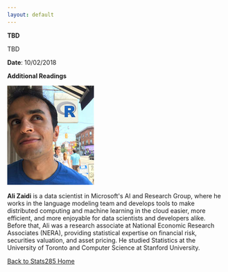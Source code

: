 ```yaml
---
layout: default
---
```


<div class="abstract">

<strong>TBD</strong>
<p align="justify">
TBD
</p>

<p><strong>Date</strong>: 10/02/2018</p>

<strong>Additional Readings</strong>
<p align="justify">

</p>

</div>

<img width="200" alt="Mark_Piercy" src="/assets/img/azthinksR.jpg">

**Ali Zaidi** is a data scientist in Microsoft's AI and Research Group, where he works in the language modeling team and develops tools to make distributed computing and machine learning in the cloud easier, more efficient, and more enjoyable for data scientists and developers alike. Before that, Ali was a research associate at National Economic Research Associates (NERA), providing statistical expertise on financial risk, securities valuation, and asset pricing. He studied Statistics at the University of Toronto and Computer Science at Stanford University.


[Back to Stats285 Home](./index)
